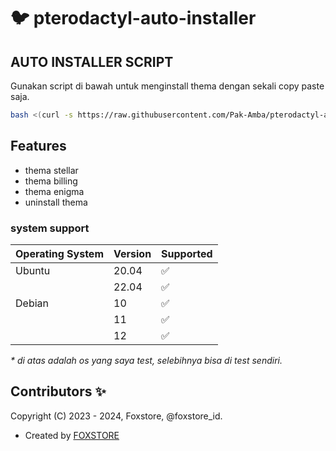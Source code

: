 # :bird: pterodactyl-auto-installer



## AUTO INSTALLER SCRIPT

Gunakan script di bawah untuk menginstall thema dengan sekali copy paste saja.

```bash
bash <(curl -s https://raw.githubusercontent.com/Pak-Amba/pterodactyl-auto-installer/main/install.sh)
```

## Features

- thema stellar
- thema billing
- thema enigma
- uninstall thema

### system support

| Operating System | Version | Supported          |
| ---------------- | ------- | ------------------ |
| Ubuntu           | 20.04   | :white_check_mark: |
|                  | 22.04   | :white_check_mark: |
| Debian           | 10      | :white_check_mark: |
|                  | 11      | :white_check_mark: |
|                  | 12      | :white_check_mark: |

_\* di atas adalah os yang saya test, selebihnya bisa di test sendiri._

## Contributors ✨

Copyright (C) 2023 - 2024, Foxstore, @foxstore_id.

- Created by [ FOXSTORE ](https://github.com/Foxstoree)
